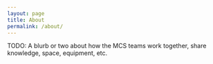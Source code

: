 ```yaml
---
layout: page
title: About
permalink: /about/
---
```


TODO: A blurb or two about how the MCS teams work together, share knowledge, space, equipment, etc.
